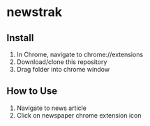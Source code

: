 # newstrak

## Install
1. In Chrome, navigate to chrome://extensions
2. Download/clone this repository
3. Drag folder into chrome window


## How to Use
1. Navigate to news article
2. Click on newspaper chrome extension icon